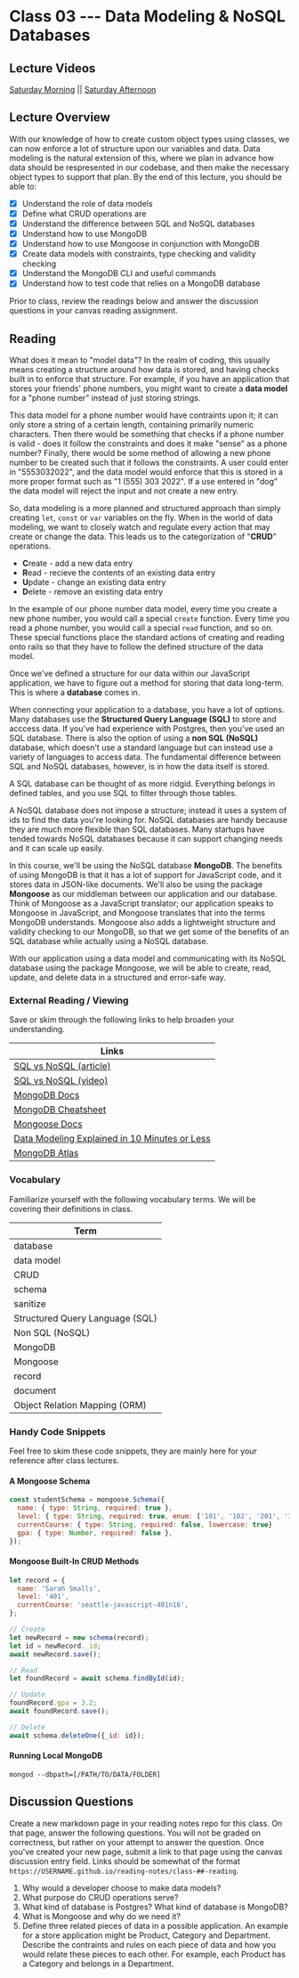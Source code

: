 # Class 03 --- Data Modeling & NoSQL Databases

## Lecture Videos 

[Saturday Morning](https://frontrowviews.com/Home/Event/Details/5e56f2bee4e6df15a8a39b8c) || [Saturday Afternoon](https://frontrowviews.com/Home/Event/Details/5e684f72eee6d91618503d50) 

## Lecture Overview

With our knowledge of how to create custom object types using classes, we can now enforce a lot of structure upon our variables and data. Data modeling is the natural extension of this, where we plan in advance how data should be respresented in our codebase, and then make the necessary object types to support that plan. By the end of this lecture, you should be able to: 

- [x] Understand the role of data models
- [x] Define what CRUD operations are
- [x] Understand the difference between SQL and NoSQL databases
- [x] Understand how to use MongoDB
- [x] Understand how to use Mongoose in conjunction with MongoDB
- [x] Create data models with constraints, type checking and validity checking
- [x] Understand the MongoDB CLI and useful commands
- [x] Understand how to test code that relies on a MongoDB database

Prior to class, review the readings below and answer the discussion questions in your canvas reading assignment. 

## Reading 

What does it mean to "model data"? In the realm of coding, this usually means creating a structure around how data is stored, and having checks built in to enforce that structure. For example, if you have an application that stores your friends' phone numbers, you might want to create a **data model** for a "phone number" instead of just storing strings. 

This data model for a phone number would have contraints upon it; it can only store a string of a certain length, containing primarily numeric characters. Then there would be something that checks if a phone number is valid - does it follow the constraints and does it make "sense" as a phone number? Finally, there would be some method of allowing a new phone number to be created such that it follows the constraints. A user could enter in "5553032022", and the data model would enforce that this is stored in a more proper format such as "1 (555) 303 2022". If a use entered in "dog" the data model will reject the input and not create a new entry. 

So, data modeling is a more planned and structured approach than simply creating `let`, `const` or `var` variables on the fly. When in the world of data modeling, we want to closely watch and regulate every action that may create or change the data. This leads us to the categorization of "**CRUD**" operations. 

- **C**reate - add a new data entry
- **R**ead - recieve the contents of an existing data entry
- **U**pdate - change an existing data entry
- **D**elete - remove an existing data entry 

In the example of our phone number data model, every time you create a new phone number, you would call a special `create` function. Every time you read a phone number, you would call a special `read` function, and so on. These special functions place the standard actions of creating and reading onto rails so that they have to follow the defined structure of the data model. 

Once we've defined a structure for our data within our JavaScript application, we have to figure out a method for storing that data long-term. This is where a **database** comes in. 

When connecting your application to a database, you have a lot of options. Many databases use the **Structured Query Language (SQL)** to store and acccess data. If you've had experience with Postgres, then you've used an SQL database. There is also the option of using a **non SQL (NoSQL)** database, which doesn't use a standard language but can instead use a variety of languages to access data. The fundamental difference between SQL and NoSQL databases, however, is in how the data itself is stored. 

A SQL database can be thought of as more ridgid. Everything belongs in defined tables, and you use SQL to filter through those tables. 

A NoSQL database does not impose a structure; instead it uses a system of ids to find the data you're looking for. NoSQL databases are handy because they are much more flexible than SQL databases. Many startups have tended towards NoSQL databases because it can support changing needs and it can scale up easily. 

In this course, we'll be using the NoSQL database **MongoDB**. The benefits of using MongoDB is that it has a lot of support for JavaScript code, and it stores data in JSON-like documents. We'll also be using the package **Mongoose** as our middleman between our application and our database. Think of Mongoose as a JavaScript translator; our application speaks to Mongoose in JavaScript, and Mongoose translates that into the terms MongoDB understands. Mongoose also adds a lightweight structure and validity checking to our MongoDB, so that we get some of the benefits of an SQL database while actually using a NoSQL database. 

With our application using a data model and communicating with its NoSQL database using the package Mongoose, we will be able to create, read, update, and delete data in a structured and error-safe way. 

### External Reading / Viewing 

Save or skim through the following links to help broaden your understanding.

| Links                                                        |
| ------------------------------------------------------------ |
| [SQL vs NoSQL (article)](https://www.xplenty.com/blog/the-sql-vs-nosql-difference/) |
| [SQL vs NoSQL (video)](https://www.youtube.com/watch?v=ZS_kXvOeQ5Y) |
| [MongoDB Docs](https://docs.mongodb.com/manual/)             |
| [MongoDB Cheatsheet](../reference)                           |
| [Mongoose Docs](https://mongoosejs.com/docs/)                |
| [Data Modeling Explained in 10 Minutes or Less](https://www.credera.com/blog/technology-solutions/data-modeling-explained-in-10-minutes-or-less/) |
| [MongoDB Atlas](https://docs.atlas.mongodb.com/)             |

### Vocabulary 

Familiarize yourself with the following vocabulary terms. We will be covering their definitions in class. 

| Term                            |
| ------------------------------- |
| database                        |
| data model                      |
| CRUD                            |
| schema                          |
| sanitize                        |
| Structured Query Language (SQL) |
| Non SQL (NoSQL)                 |
| MongoDB                         |
| Mongoose                        |
| record                          |
| document                        |
| Object Relation Mapping (ORM)   |

### Handy Code Snippets

Feel free to skim these code snippets, they are mainly here for your reference after class lectures. 

#### A Mongoose Schema

```javascript
const studentSchema = mongoose.Schema({
  name: { type: String, required: true },
  level: { type: String, required: true, enum: ['101', '102', '201', '301', '401'] },
  currentCourse: { type: String, required: false, lowercase: true}
  gpa: { type: Number, required: false },
});
```

#### Mongoose Built-In CRUD Methods

```javascript
let record = { 
  name: 'Sarah Smalls', 
  level: '401', 
  currentCourse: 'seattle-javascript-401n16', 
};

// Create
let newRecord = new schema(record);
let id = newRecord._id;
await newRecord.save();

// Read
let foundRecord = await schema.findById(id); 

// Update
foundRecord.gpa = 3.2; 
await foundRecord.save(); 

// Delete
await schema.deleteOne({_id: id}); 
```

#### Running Local MongoDB

``` 
mongod --dbpath=[/PATH/TO/DATA/FOLDER]
```

## Discussion Questions

Create a new markdown page in your reading notes repo for this class. On that page, answer the following questions. You will not be graded on correctness, but rather on your attempt to answer the question. Once you've created your new page, submit a link to that page using the canvas discussion entry field. Links should be somewhat of the format `https://USERNAME.github.io/reading-notes/class-##-reading`. 

1. Why would a developer choose to make data models? 
2. What purpose do CRUD operations serve? 
3. What kind of database is Postgres? What kind of database is MongoDB? 
4. What is Mongoose and why do we need it? 
5. Define three related pieces of data in a possible application. An example for a store application might be Product, Category and Department. Describe the contraints and rules on each piece of data and how you would relate these pieces to each other. For example, each Product has a Category and belongs in a Department. 

